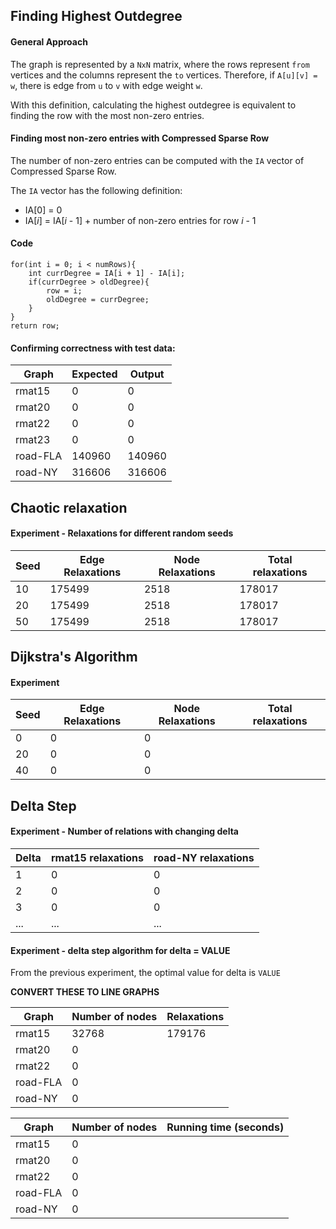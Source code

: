 

## Finding Highest Outdegree
#### General Approach
The graph is represented by a ```NxN``` matrix, where the rows represent ```from``` vertices and the columns represent the ```to``` vertices. 
Therefore, if `A[u][v] = w`, there is edge from `u` to `v` with edge weight `w`. 

With this definition, calculating the highest outdegree is equivalent to finding the row with the most non-zero entries. 

#### Finding most non-zero entries with Compressed Sparse Row

The number of non-zero entries can be computed with the `IA` vector of Compressed Sparse Row.

The `IA` vector has the following definition:
- IA[0] = 0
- IA[_i_] = IA[_i_ - 1] + number of non-zero entries for row _i_ - 1

#### Code

```
for(int i = 0; i < numRows){
    int currDegree = IA[i + 1] - IA[i];
    if(currDegree > oldDegree){
        row = i;
        oldDegree = currDegree;
    }
}
return row;
```

#### Confirming correctness with test data:
| Graph    | Expected | Output |
|----------|----------|--------|
| rmat15   | 0        | 0      |
| rmat20   | 0        | 0      |
| rmat22   | 0        | 0      |
| rmat23   | 0        | 0      |
| road-FLA | 140960   | 140960 |
| road-NY  | 316606   | 316606 |

## Chaotic relaxation
#### Experiment - Relaxations for different random seeds
| Seed | Edge Relaxations | Node Relaxations | Total relaxations |
|------|------------------|------------------|-------------------|
| 10   | 175499           | 2518             | 178017            |
| 20   | 175499           | 2518             | 178017            |
| 50   | 175499           | 2518             | 178017            |


## Dijkstra's Algorithm

#### Experiment
| Seed | Edge Relaxations | Node Relaxations | Total relaxations |
|------|------------------|------------------|-------------------|
| 0    | 0                | 0                |                   |
| 20   | 0                | 0                |                   |
| 40   | 0                | 0                |                   |

## Delta Step
#### Experiment - Number of relations with changing delta
| Delta | rmat15 relaxations | road-NY relaxations |
|-------|--------------------|---------------------|
| 1     | 0                  | 0                   |
| 2     | 0                  | 0                   |
| 3     | 0                  | 0                   |
| ...   | ...                | ...                 |


#### Experiment - delta step algorithm for delta = VALUE

From the previous experiment, the optimal value for delta is ```VALUE```

**CONVERT THESE TO LINE GRAPHS**

| Graph    | Number of nodes | Relaxations |
|----------|-----------------|-------------|
| rmat15   | 32768           | 179176      |
| rmat20   | 0               |             |
| rmat22   | 0               |             |
| road-FLA | 0               |             |
| road-NY  | 0               |             |

| Graph    | Number of nodes | Running time (seconds) |
|----------|-----------------|--------------|
| rmat15   | 0               |              |
| rmat20   | 0               |              |
| rmat22   | 0               |              |
| road-FLA | 0               |              |
| road-NY  | 0               |              |
